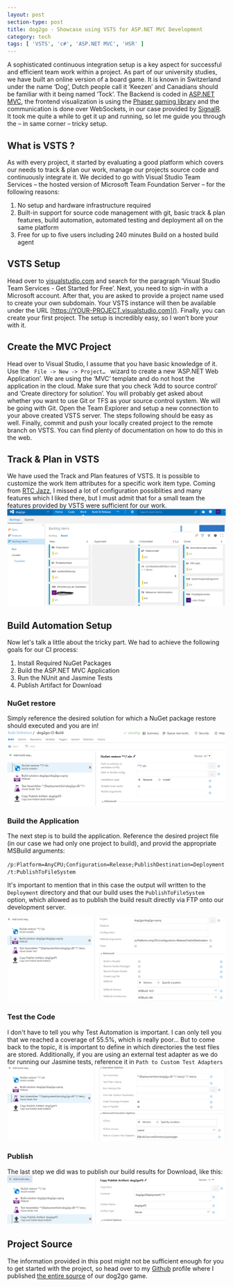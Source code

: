 ```yaml
---
layout: post
section-type: post
title: dog2go - Showcase using VSTS for ASP.NET MVC Development
category: tech
tags: [ 'VSTS', 'c#', 'ASP.NET MVC', 'HSR' ]
---
```


A sophisticated continuous integration setup is a key aspect for successful and efficient team work within a project. As part of our university studies, we have built an online version of a board game. It is known in Switzerland under the name ‘Dog’, Dutch people call it ‘Keezen’ and Canadians should be familiar with it being named ‘Tock’. The Backend is coded in [ASP.NET MVC](https://www.asp.net/mvc), the frontend visualization is using the [Phaser gaming library](https://phaser.io/) and the communication is done over WebSockets, in our case provided by [SignalR](https://signalr.net/). It took me quite a while to get it up and running, so let me guide you through the – in same corner – tricky setup.

## What is VSTS ?

As with every project, it started by evaluating a good platform which covers our needs to track & plan our work, manage our projects source code and continuously integrate it. We decided to go with Visual Studio Team Services – the hosted version of Microsoft Team Foundation Server – for the following reasons:
<ol>
  <li> No setup and hardware infrastructure required</li>
  <li> Built-in support for source code management with git, basic track & plan features, build automation, automated testing and deployment all on the same platform</li>
  <li> Free for up to five users including 240 minutes Build on a hosted build agent</li>
</ol>
  
## VSTS Setup
Head over to [visualstudio.com](https://www.visualstudio.com) and search for the paragraph ‘Visual Studio Team Services - Get Started for Free’. Next, you need to sign-in with a Microsoft account. After that, you are asked to provide a project name used to create your own subdomain. Your VSTS instance will then be available under the URL [https://YOUR-PROJECT.visualstudio.com](). Finally, you can create your first project. The setup is incredibly easy, so I won’t bore your with it.

## Create the MVC Project
Head over to Visual Studio, I assume that you have basic knowledge of it. Use the <code> File -> New -> Project… </code> wizard to create a new ‘ASP.NET Web Application’. We are using the ‘MVC’ template and do not host the application in the cloud. Make sure that you check ‘Add to source control’ and ‘Create directory for solution’. You will probably get asked about whether you want to use Git or TFS as your source control system. We will be going with Git. Open the Team Explorer and setup a new connection to your above created VSTS server. The steps following should be easy as well. Finally, commit and push your locally created project to the remote branch on VSTS. You can find plenty of documentation on how to do this in the web. 

## Track & Plan in VSTS
We have used the Track and Plan features of VSTS. It is possible to customize the work item attributes for a specific work item type. Coming from [RTC Jazz](https://jazz.net/rational-team-concert), I missed a lot of configuration possiblities and many features which I liked there, but I must admit that for a small team the features provided by VSTS were sufficient for our work.
![Nuget Restore](/img/posts/vsts-plan.PNG)

## Build Automation Setup
Now let's talk a little about the tricky part. We had to achieve the following goals for our CI process:
<ol>
  <li>Install Required NuGet Packages </li>
  <li>Build the ASP.NET MVC Application </li>
  <li>Run the NUnit and Jasmine Tests </li>
  <li>Publish Artifact for Download </li>
</ol>

### NuGet restore
Simply reference the desired solution for which a NuGet package restore should executed and you are in!
![Nuget Restore](/img/posts/dog2go-build-1.PNG)

### Build the Application
The next step is to build the application. Reference the desired project file (in our case we had only one project to build), and provid the appropriate MSBuild arguments:

<code>/p:Platform=AnyCPU;Configuration=Release;PublishDestination=Deployment /t:PublishToFileSystem</code>

It's important to mention that in this case the output will written to the <code>Deployment</code> directory and that our build uses the <code>PublishToFileSystem</code> option, which allowed as to publish the build result directly via FTP onto our development server.

![Build Solution](/img/posts/dog2go-build-2.PNG)

### Test the Code
I don't have to tell you why Test Automation is important. I can only tell you that we reached a coverage of 55.5%, which is really poor... But to come back to the topic, it is important to define in which directories the test files are stored. Additionally, if you are using an external test adapter as we do for running our Jasmine tests, reference it in <code>Path to Custom Test Adapters</code>
![Test Assemblies](/img/posts/dog2go-build-3.PNG)

### Publish
The last step we did was to publish our build results for Download, like this:
![Copy Publish Artifact](/img/posts/dog2go-build-4.PNG)

## Project Source
The information provided in this post might not be sufficient enough for you to get started with the project, so head over to my [Github](https://github.com/innerjoin) profile where I published [the entire source](https://github.com/innerjoin/dog2go) of our dog2go game.